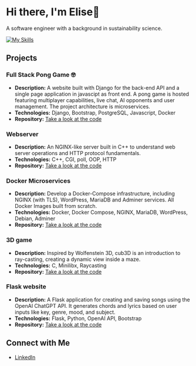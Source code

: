 # Hi there, I'm Elise👋

A software engineer with a background in sustainability science.

[![My Skills](https://skillicons.dev/icons?i=c,cpp,py,html,css,bash,js,postgres,elasticsearch,nginx,flask,django,net,nuxt,docker,figma,apple,linux,ableton,ai)](https://skillicons.dev)

## Projects

### Full Stack Pong Game :nerd_face:
- **Description:** A website built with Django for the back-end API and a single page application in javascipt as front end. A pong game is hosted featuring multiplayer capabilities, live chat, AI opponents and user management. The project architecture is microservices.
- **Technologies:** Django, Bootstrap, PostgreSQL, Javascript, Docker
- **Repository:** [Take a look at the code](https://github.com/jlstro/42-transcendence)

### Webserver
- **Description:** An NGINX-like server built in C++ to understand web server operations and HTTP protocol fundamentals.
- **Technologies:** C++, CGI, poll, OOP, HTTP
- **Repository:** [Take a look at the code](https://github.com/evan-ite/webserv)

### Docker Microservices
- **Description:** Develop a Docker-Compose infrastructure, including NGINX (with TLS), WordPress, MariaDB and Adminer services. All Docker Images built from scratch.
- **Technologies:** Docker, Docker Compose, NGINX, MariaDB, WordPress, Debian, Adminer
- **Repository:** [Take a look at the code](https://github.com/evan-ite/inception)
  
### 3D game
- **Description:**  Inspired by Wolfenstein 3D, cub3D is an introduction to ray-casting, creating a dynamic view inside a maze.
- **Technologies:** C, Minilibx, Raycasting
- **Repository:** [Take a look at the code](https://github.com/evan-ite/cub3d)

### Flask website
- **Description:** A Flask application for creating and saving songs using the OpenAI ChatGPT API. It generates chords and lyrics based on user inputs like key, genre, mood, and subject.
- **Technologies:** Flask, Python, OpenAI API, Bootstrap
- **Repository:** [Take a look at the code](https://github.com/evan-ite/Flask-songcreator)

## Connect with Me
- [LinkedIn](https://www.linkedin.com/in/elise-v-2639b7202/)

